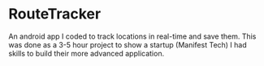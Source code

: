 # RouteTracker

An android app I coded to track locations in real-time and save them. This was done as a 3-5 hour project to show a startup (Manifest Tech) I had skills to build their more advanced application.
